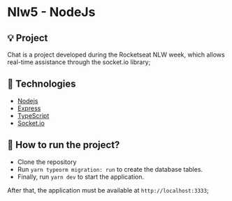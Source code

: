 # Nlw5 - NodeJs

## :bulb: Project
Chat is a project developed during the Rocketseat NLW week, which allows real-time assistance through the socket.io library;

## :wrench: Technologies
- [Nodejs](https://nodejs.org/en/)
- [Express](https://expressjs.com/pt-br/)
- [TypeScript](https://www.typescriptlang.org/)
- [Socket.io](https://socket.io/)

## :checkered_flag: How to run the project?
- Clone the repository
- Run `yarn typeorm migration: run` to create the database tables.
- Finally, run `yarn dev` to start the application.

After that, the application must be available at `http://localhost:3333`;
